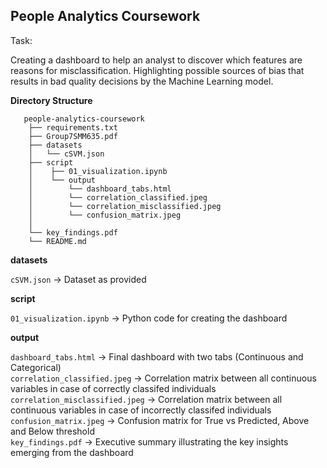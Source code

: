 ## People Analytics Coursework

Task:

Creating a dashboard to help an analyst to discover which features are reasons for misclassification.
Highlighting possible sources of bias that results in bad quality decisions by the Machine Learning model.


**Directory Structure**

       people-analytics-coursework
        ├── requirements.txt
        ├── Group7SMM635.pdf
        ├── datasets
        │   └── cSVM.json
        ├── script
        │    ├── 01_visualization.ipynb
        │    └── output
        │        └── dashboard_tabs.html
        │        └── correlation_classified.jpeg
        │        └── correlation_misclassified.jpeg
        │        └── confusion_matrix.jpeg
        │           
        └── key_findings.pdf
        └── README.md

**datasets**

`cSVM.json` -> Dataset as provided

**script**

`01_visualization.ipynb` -> Python code for creating the dashboard

**output**

`dashboard_tabs.html` -> Final dashboard with two tabs (Continuous and Categorical) <br />
`correlation_classified.jpeg` -> Correlation matrix between all continuous variables in case of correctly classifed individuals <br />
`correlation_misclassified.jpeg` -> Correlation matrix between all continuous variables in case of incorrectly classifed individuals <br />
`confusion_matrix.jpeg` -> Confusion matrix for True vs Predicted, Above and Below threshold <br />
`key_findings.pdf` -> Executive summary illustrating the key insights emerging from the dashboard <br />

